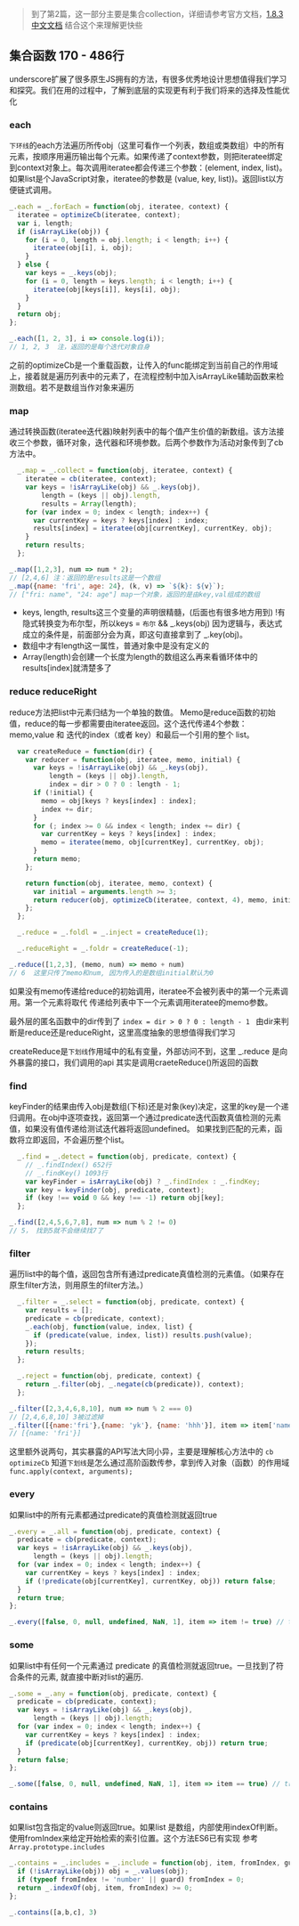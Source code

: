 > 到了第2篇，这一部分主要是集合collection，详细请参考官方文档，[1.8.3中文文档](http://www.css88.com/doc/underscore/#) 结合这个来理解更快些


## 集合函数 170 - 486行

underscore扩展了很多原生JS拥有的方法，有很多优秀地设计思想值得我们学习和探究。我们在用的过程中，了解到底层的实现更有利于我们将来的选择及性能优化

### each

`下环线`的each方法遍历所传obj（这里可看作一个列表，数组或类数组）中的所有元素，按顺序用遍历输出每个元素。如果传递了context参数，则把iteratee绑定到context对象上。每次调用iteratee都会传递三个参数：(element, index, list)。如果list是个JavaScript对象，iteratee的参数是 (value, key, list))。返回list以方便链式调用。

```js
_.each = _.forEach = function(obj, iteratee, context) {
  iteratee = optimizeCb(iteratee, context);
  var i, length;
  if (isArrayLike(obj)) {
    for (i = 0, length = obj.length; i < length; i++) {
      iteratee(obj[i], i, obj);
    }
  } else {
    var keys = _.keys(obj);
    for (i = 0, length = keys.length; i < length; i++) {
      iteratee(obj[keys[i]], keys[i], obj);
    }
  }
  return obj;
};
```

```js
_.each([1, 2, 3], i => console.log(i));  
// 1, 2, 3  注，返回的是每个迭代对象自身
```

之前的optimizeCb是一个重载函数，让传入的func能绑定到当前自己的作用域上，接着就是遍历列表中的元素了，在流程控制中加入isArrayLike辅助函数来检测数组。若不是数组当作对象来遍历

### map

通过转换函数(iteratee迭代器)映射列表中的每个值产生价值的新数组。该方法接收三个参数，循环对象，迭代器和环境参数。后两个参数作为活动对象传到了cb方法中。

```js
  _.map = _.collect = function(obj, iteratee, context) {
    iteratee = cb(iteratee, context);
    var keys = !isArrayLike(obj) && _.keys(obj),
        length = (keys || obj).length,
        results = Array(length);
    for (var index = 0; index < length; index++) {
      var currentKey = keys ? keys[index] : index;
      results[index] = iteratee(obj[currentKey], currentKey, obj);
    }
    return results;
  };
```

```js
_.map([1,2,3], num => num * 2);
// [2,4,6] 注：返回的是results这是一个数组
_.map({name: 'fri', age: 24}, (k, v) => `${k}: ${v}`);
// ["fri: name", "24: age"] map一个对象，返回的是由key,val组成的数组
```

* keys, length, results这三个变量的声明很精髓，(后面也有很多地方用到) !有隐式转换变为布尔型，所以keys = `布尔` && _.keys(obj) 因为逻辑与，表达式成立的条件是，前面部分会为真，即这句直接拿到了 _.key(obj)。
* 数组中才有length这一属性，普通对象中是没有定义的
* Array(length)会创建一个长度为length的数组这么再来看循环体中的results[index]就清楚多了

### reduce reduceRight

reduce方法把list中元素归结为一个单独的数值。
Memo是reduce函数的初始值，reduce的每一步都需要由iteratee返回。这个迭代传递4个参数：memo,value 和 迭代的index（或者 key）和最后一个引用的整个 list。

```js
  var createReduce = function(dir) {
    var reducer = function(obj, iteratee, memo, initial) {
      var keys = !isArrayLike(obj) && _.keys(obj),
          length = (keys || obj).length,
          index = dir > 0 ? 0 : length - 1;
      if (!initial) {
        memo = obj[keys ? keys[index] : index];
        index += dir;
      }
      for (; index >= 0 && index < length; index += dir) {
        var currentKey = keys ? keys[index] : index;
        memo = iteratee(memo, obj[currentKey], currentKey, obj);
      }
      return memo;
    };

    return function(obj, iteratee, memo, context) {
      var initial = arguments.length >= 3;
      return reducer(obj, optimizeCb(iteratee, context, 4), memo, initial);
    };
  };

  _.reduce = _.foldl = _.inject = createReduce(1);

  _.reduceRight = _.foldr = createReduce(-1);
```

```js
_.reduce([1,2,3], (memo, num) => memo + num)
// 6  这里只传了memo和num, 因为传入的是数组initial默认为0
```

如果没有memo传递给reduce的初始调用，iteratee不会被列表中的第一个元素调用。第一个元素将取代 传递给列表中下一个元素调用iteratee的memo参数。

最外层的匿名函数中的dir传到了 `index = dir > 0 ? 0 : length - 1 ` 由dir来判断是reduce还是reduceRight，这里高度抽象的思想值得我们学习

createReduce是`下划线`作用域中的私有变量，外部访问不到，这里 _.reduce 是向外暴露的接口，我们调用的api 其实是调用craeteReduce()所返回的函数

### find

keyFinder的结果由传入obj是数组(下标)还是对象(key)决定，这里的key是一个递归调用。在obj中逐项查找，返回第一个通过predicate迭代函数真值检测的元素值，如果没有值传递给测试迭代器将返回undefined。 如果找到匹配的元素，函数将立即返回，不会遍历整个list。

```js
  _.find = _.detect = function(obj, predicate, context) {
    // _.findIndex() 652行
    // _.findKey() 1093行
    var keyFinder = isArrayLike(obj) ? _.findIndex : _.findKey;
    var key = keyFinder(obj, predicate, context);
    if (key !== void 0 && key !== -1) return obj[key];
  };

```

```js
_.find([2,4,5,6,7,8], num => num % 2 != 0)
// 5， 找到5就不会继续找7了
```

### filter

遍历list中的每个值，返回包含所有通过predicate真值检测的元素值。（如果存在原生filter方法，则用原生的filter方法。）

```js
  _.filter = _.select = function(obj, predicate, context) {
    var results = [];
    predicate = cb(predicate, context);
    _.each(obj, function(value, index, list) {
      if (predicate(value, index, list)) results.push(value);
    });
    return results;
  };

  _.reject = function(obj, predicate, context) {
    return _.filter(obj, _.negate(cb(predicate)), context);
  };
```

```js
_.filter([2,3,4,6,8,10], num => num % 2 === 0)
// [2,4,6,8,10] 3被过滤掉
_.filter([{name:'fri'},{name: 'yk'}, {name: 'hhh'}], item => item['name'] == 'fri')
// [{name: 'fri'}]
```

这里额外说两句，其实暴露的API写法大同小异，主要是理解核心方法中的 `cb` `optimizeCb` 知道`下划线`是怎么通过高阶函数传参，拿到传入对象（函数）的作用域 `func.apply(context, arguments);`


### every 

如果list中的所有元素都通过predicate的真值检测就返回true

```js
_.every = _.all = function(obj, predicate, context) {
  predicate = cb(predicate, context);
  var keys = !isArrayLike(obj) && _.keys(obj),
      length = (keys || obj).length;
  for (var index = 0; index < length; index++) {
    var currentKey = keys ? keys[index] : index;
    if (!predicate(obj[currentKey], currentKey, obj)) return false;
  }
  return true;
};
```

```js
_.every([false, 0, null, undefined, NaN, 1], item => item != true) // true
```


### some

如果list中有任何一个元素通过 predicate 的真值检测就返回true。一旦找到了符合条件的元素, 就直接中断对list的遍历. 

```js
_.some = _.any = function(obj, predicate, context) {
  predicate = cb(predicate, context);
  var keys = !isArrayLike(obj) && _.keys(obj),
      length = (keys || obj).length;
  for (var index = 0; index < length; index++) {
    var currentKey = keys ? keys[index] : index;
    if (predicate(obj[currentKey], currentKey, obj)) return true;
  }
  return false;
};
```

```js
_.some([false, 0, null, undefined, NaN, 1], item => item == true) // true
```

### contains

如果list包含指定的value则返回true。如果list 是数组，内部使用indexOf判断。使用fromIndex来给定开始检索的索引位置。这个方法ES6已有实现 参考`Array.prototype.includes`

```js
_.contains = _.includes = _.include = function(obj, item, fromIndex, guard) {
  if (!isArrayLike(obj)) obj = _.values(obj);
  if (typeof fromIndex != 'number' || guard) fromIndex = 0;
  return _.indexOf(obj, item, fromIndex) >= 0;
};
```

```js
_.contains([a,b,c], 3)
```